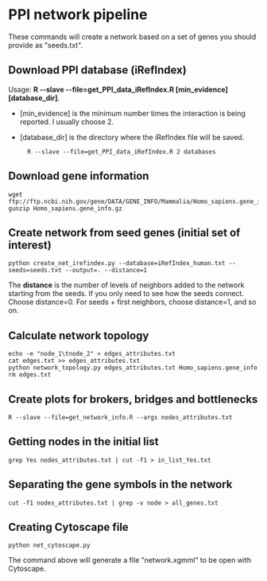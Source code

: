 # PPI network pipeline

These commands will create a network based on a set of genes you should provide as "seeds.txt".

## Download PPI database (iRefIndex)

Usage: **R --slave --file=get\_PPI\_data\_iRefIndex.R [min\_evidence] [database\_dir]**.

* [min\_evidence] is the minimum number times the interaction is being reported. I usually choose 2.
* [database\_dir] is the directory where the iRefIndex file will be saved.

		R --slave --file=get_PPI_data_iRefIndex.R 2 databases

## Download gene information

	wget ftp://ftp.ncbi.nih.gov/gene/DATA/GENE_INFO/Mammalia/Homo_sapiens.gene_info.gz
	gunzip Homo_sapiens.gene_info.gz
	
## Create network from seed genes (initial set of interest)

	python create_net_irefindex.py --database=iRefIndex_human.txt --seeds=seeds.txt --output=. --distance=1

The **distance** is the number of levels of neighbors added to the network starting from the seeds. If you only need to see how the seeds connect. Choose distance=0. For seeds + first neighbors, choose distance=1, and so on.

## Calculate network topology

	echo -e "node_1\tnode_2" > edges_attributes.txt
	cat edges.txt >> edges_attributes.txt
	python network_topology.py edges_attributes.txt Homo_sapiens.gene_info
	rm edges.txt

## Create plots for brokers, bridges and bottlenecks
	R --slave --file=get_network_info.R --args nodes_attributes.txt

## Getting nodes in the initial list
	grep Yes nodes_attributes.txt | cut -f1 > in_list_Yes.txt

## Separating the gene symbols in the network
	cut -f1 nodes_attributes.txt | grep -v node > all_genes.txt

## Creating Cytoscape file
	python net_cytoscape.py

The command above will generate a file "network.xgmml" to be open with Cytoscape.